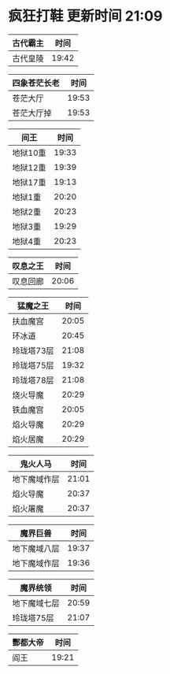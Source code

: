 # 疯狂打鞋 更新时间 21:09

| 古代霸主   | 时间    |
|--------|-------|
| 古代皇陵 | 19:42 |

| 四象苍茫长老   | 时间    |
|--------|-------|
| 苍茫大厅 | 19:53 |
| 苍茫大厅掉 | 19:53 |

| 间王   | 时间    |
|--------|-------|
| 地狱10重 | 19:33 |
| 地狱12重 | 19:39 |
| 地狱17重 | 19:13 |
| 地狱1重 | 20:20 |
| 地狱2重 | 20:23 |
| 地狱3重 | 19:29 |
| 地狱4重 | 20:23 |

| 叹息之王   | 时间    |
|--------|-------|
| 叹息回廊 | 20:06 |

| 猛魔之王   | 时间    |
|--------|-------|
| 扶血魔宫 | 20:05 |
| 环冰道 | 20:45 |
| 玲珑塔73层 | 21:08 |
| 玲珑塔75层 | 19:32 |
| 玲珑塔78层 | 21:08 |
| 烧火导魔 | 20:29 |
| 铁血魔宫 | 20:05 |
| 焰火导魔 | 20:29 |
| 焰火居魔 | 20:29 |

| 鬼火人马   | 时间    |
|--------|-------|
| 地下魔域作层 | 21:01 |
| 焰火导魔 | 20:37 |
| 焰火屠魔 | 20:37 |

| 魔界巨兽   | 时间    |
|--------|-------|
| 地下魔域八层 | 19:37 |
| 地下魔域作层 | 19:36 |

| 魔界统领   | 时间    |
|--------|-------|
| 地下魔域七层 | 20:59 |
| 玲珑塔75层 | 21:07 |

| 酆都大帝   | 时间    |
|--------|-------|
| 阎王 | 19:21 |